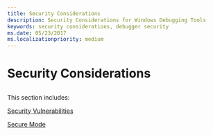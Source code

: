 ```yaml
---
title: Security Considerations
description: Security Considerations for Windows Debugging Tools
keywords: security considerations, debugger security
ms.date: 05/23/2017
ms.localizationpriority: medium
---
```


# Security Considerations


## <span id="ddk_security_considerations_dbg"></span><span id="DDK_SECURITY_CONSIDERATIONS_DBG"></span>


This section includes:

[Security Vulnerabilities](security-vulnerabilities.md)

[Secure Mode](secure-mode.md)

 

 






